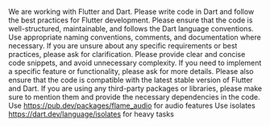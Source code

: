 We are working with Flutter and Dart. Please write code in Dart and follow the best practices for Flutter development.
Please ensure that the code is well-structured, maintainable, and follows the Dart language conventions. Use appropriate naming conventions, comments, and documentation where necessary. If you are unsure about any specific requirements or best practices, please ask for clarification.
Please provide clear and concise code snippets, and avoid unnecessary complexity. If you need to implement a specific feature or functionality, please ask for more details.
Please also ensure that the code is compatible with the latest stable version of Flutter and Dart. If you are using any third-party packages or libraries, please make sure to mention them and provide the necessary dependencies in the code.
Use https://pub.dev/packages/flame_audio for audio features
Use isolates https://dart.dev/language/isolates for heavy tasks